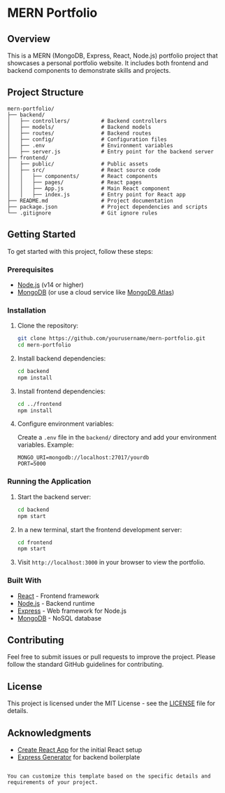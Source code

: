 # MERN Portfolio

## Overview

This is a MERN (MongoDB, Express, React, Node.js) portfolio project that showcases a personal portfolio website. It includes both frontend and backend components to demonstrate skills and projects.

## Project Structure

```
mern-portfolio/
├── backend/
│   ├── controllers/          # Backend controllers
│   ├── models/               # Backend models
│   ├── routes/               # Backend routes
│   ├── config/               # Configuration files
│   ├── .env                  # Environment variables
│   ├── server.js             # Entry point for the backend server
├── frontend/
│   ├── public/               # Public assets
│   ├── src/                  # React source code
│   │   ├── components/       # React components
│   │   ├── pages/            # React pages
│   │   ├── App.js            # Main React component
│   │   ├── index.js          # Entry point for React app
├── README.md                 # Project documentation
├── package.json              # Project dependencies and scripts
└── .gitignore                # Git ignore rules
```

## Getting Started

To get started with this project, follow these steps:

### Prerequisites

- [Node.js](https://nodejs.org/) (v14 or higher)
- [MongoDB](https://www.mongodb.com/) (or use a cloud service like [MongoDB Atlas](https://www.mongodb.com/cloud/atlas))

### Installation

1. Clone the repository:

   ```bash
   git clone https://github.com/yourusername/mern-portfolio.git
   cd mern-portfolio
   ```

2. Install backend dependencies:

   ```bash
   cd backend
   npm install
   ```

3. Install frontend dependencies:

   ```bash
   cd ../frontend
   npm install
   ```

4. Configure environment variables:

   Create a `.env` file in the `backend/` directory and add your environment variables. Example:

   ```env
   MONGO_URI=mongodb://localhost:27017/yourdb
   PORT=5000
   ```

### Running the Application

1. Start the backend server:

   ```bash
   cd backend
   npm start
   ```

2. In a new terminal, start the frontend development server:

   ```bash
   cd frontend
   npm start
   ```

3. Visit `http://localhost:3000` in your browser to view the portfolio.

### Built With

- [React](https://reactjs.org/) - Frontend framework
- [Node.js](https://nodejs.org/) - Backend runtime
- [Express](https://expressjs.com/) - Web framework for Node.js
- [MongoDB](https://www.mongodb.com/) - NoSQL database

## Contributing

Feel free to submit issues or pull requests to improve the project. Please follow the standard GitHub guidelines for contributing.

## License

This project is licensed under the MIT License - see the [LICENSE](LICENSE) file for details.

## Acknowledgments

- [Create React App](https://create-react-app.dev/) for the initial React setup
- [Express Generator](https://expressjs.com/en/starter/generator.html) for backend boilerplate

```

You can customize this template based on the specific details and requirements of your project.